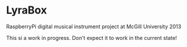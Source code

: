 LyraBox
=======

RaspberryPi digital musical instrument project at McGill University 2013

This si a work in progress. Don't expect it to work in the current state!